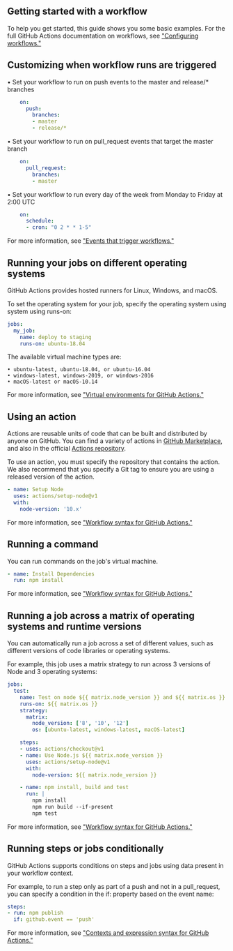 
## Getting started with a workflow

To help you get started, this guide shows you some basic examples. For the full GitHub Actions documentation on workflows,
see ["Configuring workflows."](https://help.github.com/articles/configuring-workflows)

## Customizing when workflow runs are triggered

• Set your workflow to run on push events to the master and release/* branches

```yml    
    on:
      push:
        branches:
        - master
        - release/*
```

• Set your workflow to run on pull_request events that target the master branch

```yml
    on:
      pull_request:
        branches:
        - master
```

• Set your workflow to run every day of the week from Monday to Friday at 2:00 UTC

```yml
    on:
      schedule:
      - cron: "0 2 * * 1-5"
```

For more information, see ["Events that trigger workflows."](https://help.github.com/articles/events-that-trigger-workflows)
## Running your jobs on different operating systems

GitHub Actions provides hosted runners for Linux, Windows, and macOS.

To set the operating system for your job, specify the operating system using system using runs-on:
```yml
jobs:
  my_job:
    name: deploy to staging
    runs-on: ubuntu-18.04
```

The available virtual machine types are:

    • ubuntu-latest, ubuntu-18.04, or ubuntu-16.04
    • windows-latest, windows-2019, or windows-2016
    • macOS-latest or macOS-10.14

For more information, see ["Virtual environments for GitHub Actions."](https://help.github.com/articles/virtual-environments-for-github-actions)

## Using an action

Actions are reusable units of code that can be built and distributed by anyone on GitHub. You can find a variety of actions in [GitHub Marketplace](https://github.com/marketplace?type=actions), and also in the official [Actions repository](https://github.com/actions/).

To use an action, you must specify the repository that contains the action. We also recommend that you specify a Git tag to ensure you are using a released version of the action.

```yml
- name: Setup Node
  uses: actions/setup-node@v1
  with:
    node-version: '10.x'
```

For more information, see ["Workflow syntax for GitHub Actions."](https://help.github.com/articles/workflow-syntax-for-github-actions#jobsjob_idstepsuses)

## Running a command

You can run commands on the job's virtual machine.

```yml
- name: Install Dependencies
  run: npm install
```

For more information, see ["Workflow syntax for GitHub Actions."](https://help.github.com/articles/workflow-syntax-for-github-actions#jobsjob_idstepsrun)

## Running a job across a matrix of operating systems and runtime versions

You can automatically run a job across a set of different values, such as different versions of code libraries or operating systems.

For example, this job uses a matrix strategy to run across 3 versions of Node and 3 operating systems:

```yml
jobs:
  test:
    name: Test on node ${{ matrix.node_version }} and ${{ matrix.os }}
    runs-on: ${{ matrix.os }}
    strategy:
      matrix:
        node_version: ['8', '10', '12']
        os: [ubuntu-latest, windows-latest, macOS-latest]

    steps:
    - uses: actions/checkout@v1
    - name: Use Node.js ${{ matrix.node_version }}
      uses: actions/setup-node@v1
      with:
        node-version: ${{ matrix.node_version }}

    - name: npm install, build and test
      run: |
        npm install
        npm run build --if-present
        npm test
```

For more information, see ["Workflow syntax for GitHub Actions."](https://help.github.com/articles/workflow-syntax-for-github-actions#jobsjob_idstrategy)

## Running steps or jobs conditionally

GitHub Actions supports conditions on steps and jobs using data present in your workflow context.

For example, to run a step only as part of a push and not in a pull_request, you can specify a condition in the if: property based on the event name:

```yml
steps:
- run: npm publish
  if: github.event == 'push'
```

For more information, see ["Contexts and expression syntax for GitHub Actions."](https://help.github.com/articles/contexts-and-expression-syntax-for-github-actions)
